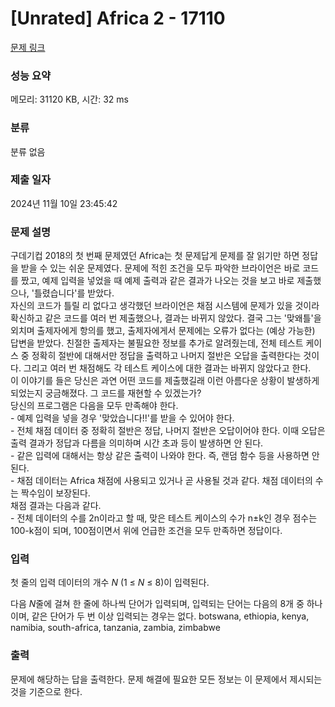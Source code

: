 # [Unrated] Africa 2 - 17110 

[문제 링크](https://www.acmicpc.net/problem/17110) 

### 성능 요약

메모리: 31120 KB, 시간: 32 ms

### 분류

분류 없음

### 제출 일자

2024년 11월 10일 23:45:42

### 문제 설명

<p dir="ltr">구데기컵 2018의 첫 번째 문제였던 Africa는 첫 문제답게 문제를 잘 읽기만 하면 정답을 받을 수 있는 쉬운 문제였다. 문제에 적힌 조건을 모두 파악한 브라이언은 바로 코드를 짰고, 예제 입력을 넣었을 때 예제 출력과 같은 결과가 나오는 것을 보고 바로 제출했으나, '틀렸습니다'를 받았다.<br>
자신의 코드가 틀릴 리 없다고 생각했던 브라이언은 채점 시스템에 문제가 있을 것이라 확신하고 같은 코드를 여러 번 제출했으나, 결과는 바뀌지 않았다. 결국 그는 '맞왜틀'을 외치며 출제자에게 항의를 했고, 출제자에게서 문제에는 오류가 없다는 (예상 가능한) 답변을 받았다. 친절한 출제자는 불필요한 정보를 추가로 알려줬는데, 전체 테스트 케이스 중 정확히 절반에 대해서만 정답을 출력하고 나머지 절반은 오답을 출력한다는 것이다. 그리고 여러 번 채점해도 각 테스트 케이스에 대한 결과는 바뀌지 않았다고 한다.<br>
이 이야기를 들은 당신은 과연 어떤 코드를 제출했길래 이런 아름다운 상황이 발생하게 되었는지 궁금해졌다. 그 코드를 재현할 수 있겠는가?<br>
당신의 프로그램은 다음을 모두 만족해야 한다.<br>
- 예제 입력을 넣을 경우 '맞았습니다!!'를 받을 수 있어야 한다.<br>
- 전체 채점 데이터 중 정확히 절반은 정답, 나머지 절반은 오답이어야 한다. 이때 오답은 출력 결과가 정답과 다름을 의미하며 시간 초과 등이 발생하면 안 된다.<br>
- 같은 입력에 대해서는 항상 같은 출력이 나와야 한다. 즉, 랜덤 함수 등을 사용하면 안 된다.<br>
- 채점 데이터는 Africa 채점에 사용되고 있거나 곧 사용될 것과 같다. 채점 데이터의 수는 짝수임이 보장된다.<br>
채점 결과는 다음과 같다.<br>
- 전체 데이터의 수를 2n이라고 할 때, 맞은 테스트 케이스의 수가 n±k인 경우 점수는 100-k점이 되며, 100점이면서 위에 언급한 조건을 모두 만족하면 정답이다.</p>

### 입력 

 <p>첫 줄의 입력 데이터의 개수 <em>N</em> (1 ≤ <em>N</em> ≤ 8)이 입력된다.</p>

<p>다음 <em>N</em>줄에 걸쳐 한 줄에 하나씩 단어가 입력되며, 입력되는 단어는 다음의 8개 중 하나이며, 같은 단어가 두 번 이상 입력되는 경우는 없다. botswana, ethiopia, kenya, namibia, south-africa, tanzania, zambia, zimbabwe</p>

### 출력 

 <p>문제에 해당하는 답을 출력한다. 문제 해결에 필요한 모든 정보는 이 문제에서 제시되는 것을 기준으로 한다.</p>

